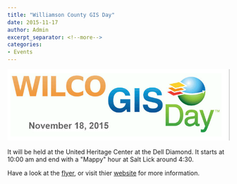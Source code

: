 ```yaml
---
title: "Williamson County GIS Day"
date: 2015-11-17
author: Admin
excerpt_separator: <!--more-->
categories:
- Events
---
```

![wilcogis](/assets/img/blog/wilcogis.png "wilco gis logo")

It will be held at the United Heritage Center at the Dell Diamond. It starts at 10:00 am and end with a "Mappy" hour at Salt Lick around 4:30.

Have a look at the [flyer](http://www.wilcogisday.com/uploads/2/9/3/0/293099/gisday2015flyer.pdf), or visit thier [website](http://www.wilcogisday.com/) for more information.
<!--more-->
